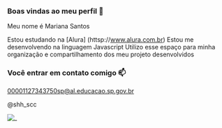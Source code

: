 ### Boas vindas ao meu perfil 🖤

Meu nome é Mariana Santos

Estou estudando na [Alura] (httsp://www.alura.com.br)
Estou me desenvolvendo na linguagem Javascript
Utilizo esse espaço para minha organização e compartilhamento dos meu projeto desenvolvidos

### Você entrar em contato comigo 📫

00001127343750sp@al.educacao.sp.gov.br

@shh_scc

![_](https://media1.tenor.com/m/SfIBJjbHH9UAAAAd/dog-smile-shyboos.gif)
